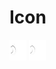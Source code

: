 # Icon
![image](https://github.com/yufeilong92/Icon/blob/master/icon/1.png)
![image](https://github.com/yufeilong92/Icon/blob/master/icon/6.gif)


